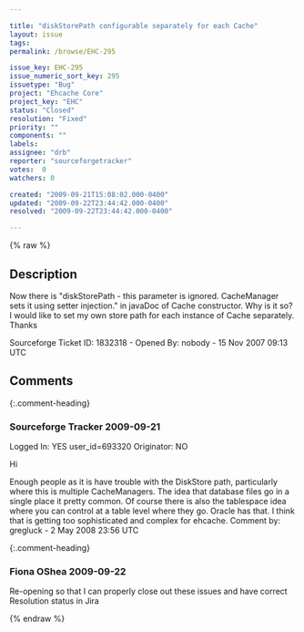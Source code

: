 ```yaml
---

title: "diskStorePath configurable separately for each Cache"
layout: issue
tags: 
permalink: /browse/EHC-295

issue_key: EHC-295
issue_numeric_sort_key: 295
issuetype: "Bug"
project: "Ehcache Core"
project_key: "EHC"
status: "Closed"
resolution: "Fixed"
priority: ""
components: ""
labels: 
assignee: "drb"
reporter: "sourceforgetracker"
votes:  0
watchers: 0

created: "2009-09-21T15:08:02.000-0400"
updated: "2009-09-22T23:44:42.000-0400"
resolved: "2009-09-22T23:44:42.000-0400"

---
```




{% raw %}



## Description

<div markdown="1" class="description">

Now there is "diskStorePath - this parameter is ignored. CacheManager sets it using setter injection." in javaDoc of Cache constructor.
Why is it so?
I would like to set my own store path for each instance of Cache separately.
Thanks

Sourceforge Ticket ID: 1832318 - Opened By: nobody - 15 Nov 2007 09:13 UTC

</div>

## Comments


{:.comment-heading}
### **Sourceforge Tracker** <span class="date">2009-09-21</span>

<div markdown="1" class="comment">

Logged In: YES 
user\_id=693320
Originator: NO

Hi

Enough people as it is have trouble with the DiskStore path, particularly where this is multiple CacheManagers. The idea that database files go in a single place it pretty common. Of course there is also the tablespace idea where you can control at a table level where they go. Oracle has that. I think that is getting too sophisticated and complex for ehcache.
Comment by: gregluck - 2 May 2008 23:56 UTC

</div>


{:.comment-heading}
### **Fiona OShea** <span class="date">2009-09-22</span>

<div markdown="1" class="comment">

Re-opening so that I can properly close out these issues and have correct Resolution status in Jira

</div>



{% endraw %}

